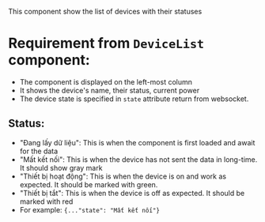 This component show the list of devices with their statuses

# Requirement from `DeviceList` component:
- The component is displayed on the left-most column
- It shows the device's name, their status, current power
- The device state is specified in `state` attribute return from websocket.

## Status:
- "Đang lấy dữ liệu": This is when the component is first loaded and await for the data
- "Mất kết nối": This is when the device has not sent the data in long-time. It should show gray mark
- "Thiết bị hoạt động": This is when the device is on and work as expected. It should be marked with green.
- "Thiết bị tắt": This is when the device is off as expected. It should be marked with red
- For example: `{..."state": "Mất kết nối"}` 